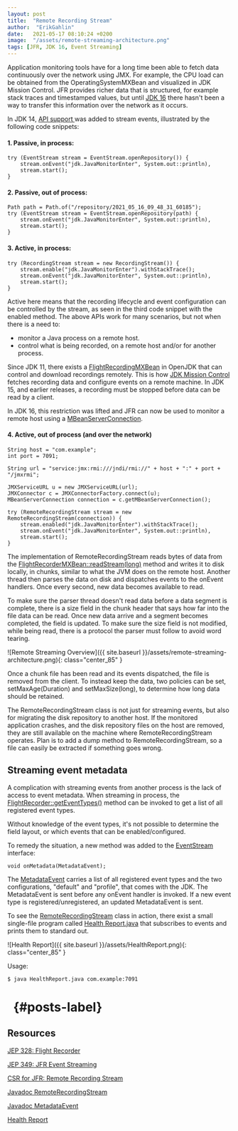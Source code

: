 ```yaml
---
layout: post
title:  "Remote Recording Stream"
author:  "ErikGahlin"
date:   2021-05-17 08:10:24 +0200
image:  "/assets/remote-streaming-architecture.png"
tags: [JFR, JDK 16, Event Streaming]
---
```


Application monitoring tools have for a long time been able to fetch data continuously over the network using JMX. For example, the CPU load can be obtained from the OperatingSystemMXBean and visualized in JDK Mission Control. JFR provides richer data that is structured, for example stack traces and timestamped values, but until [JDK 16](https://jdk.java.net/16/) there hasn't been a way to transfer this information over the network as it occurs.

In JDK 14, [API support ](https://openjdk.java.net/jeps/349) was added to stream events, illustrated by the following code snippets:

#### 1. Passive, in process:

    try (EventStream stream = EventStream.openRepository()) {
        stream.onEvent("jdk.JavaMonitorEnter", System.out::println),
        stream.start();
    }

#### 2. Passive, out of process:
    
    Path path = Path.of("/repository/2021_05_16_09_48_31_60185");
    try (EventStream stream = EventStream.openRepository(path) {
        stream.onEvent("jdk.JavaMonitorEnter", System.out::println),
        stream.start();
    }

#### 3. Active, in process:

    try (RecordingStream stream = new RecordingStream()) {
        stream.enable("jdk.JavaMonitorEnter").withStackTrace();
        stream.onEvent("jdk.JavaMonitorEnter", System.out::println),
        stream.start();
    }

Active here means that the recording lifecycle and event configuration can be controlled by the stream, as seen in the third code snippet with the enabled method. The above APIs work for many scenarios, but not when there is a need to:

   - monitor a Java process on a remote host.
   - control what is being recorded, on a remote host and/or for another process.

Since JDK 11, there exists a [FlightRecordingMXBean](https://docs.oracle.com/en/java/javase/16/docs/api/jdk.management.jfr/jdk/management/jfr/FlightRecorderMXBean.html) in OpenJDK that can control and download recordings remotely. This is how [JDK Mission Control](https://www.oracle.com/java/technologies/jdk-mission-control.html) fetches recording data and configure events on a remote machine. In JDK 15, and earlier releases, a recording must be stopped before data can be read by a client.

In JDK 16, this restriction was lifted and JFR can now be used to monitor a remote host using a [MBeanServerConnection](https://docs.oracle.com/en/java/javase/16/docs/api/java.management/javax/management/MBeanServerConnection.html).

#### 4. Active, out of process (and over the network)

    String host = "com.example";
    int port = 7091;
 
    String url = "service:jmx:rmi:///jndi/rmi://" + host + ":" + port + "/jmxrmi";
 
    JMXServiceURL u = new JMXServiceURL(url);
    JMXConnector c = JMXConnectorFactory.connect(u);
    MBeanServerConnection connection = c.getMBeanServerConnection();

    try (RemoteRecordingStream stream = new RemoteRecordingStream(connection)) {
        stream.enabled("jdk.JavaMonitorEnter").withStackTrace();
        stream.onEvent("jdk.JavaMonitorEnter", System.out::println),
        stream.start();
    }

The implementation of RemoteRecordingStream reads bytes of data from the [FlightRecorderMXBean::readStream(long)](https://docs.oracle.com/en/java/javase/16/docs/api/jdk.management.jfr/jdk/management/jfr/FlightRecorderMXBean.html#readStream(long)) method and writes it to disk locally, in chunks, similar to what the JVM does on the remote host. Another thread then parses the data on disk and dispatches events to the onEvent handlers. Once every second, new data becomes available to read.

To make sure the parser thread doesn't read data before a data segment is complete, there is a size field in the chunk header that says how far into the file data can be read. Once new data arrive and a segment becomes completed, the field is updated. To make sure the size field is not modified, while being read, there is a protocol the parser must follow to avoid word tearing.

![Remote Streaming Overview]({{ site.baseurl }}/assets/remote-streaming-architecture.png){: class="center_85" }

Once a chunk file has been read and its events dispatched, the file is removed from the client. To instead keep the data, two policies can be set, setMaxAge(Duration) and setMaxSize(long), to determine how long data should be retained.

The RemoteRecordingStream class is not just for streaming events, but also for migrating the disk repository to another host. If the monitored application crashes, and the disk repository files on the host are removed, they are still available on the machine where RemoteRecordingStream operates. Plan is to add a dump method to RemoteRecordingStream, so a file can easily be extracted if something goes wrong.

## Streaming event metadata 

A complication with streaming events from another process is the lack of access to event metadata. When streaming in process, the [FlightRecorder::getEventTypes()](https://docs.oracle.com/en/java/javase/16/docs/api/jdk.jfr/jdk/jfr/FlightRecorder.html#getEventTypes()) method can be invoked to get a list of all registered event types.

Without knowledge of the event types, it's not possible to determine the field layout, or which events that can be enabled/configured.

To remedy the situation, a new method was added to the [EventStream](https://docs.oracle.com/en/java/javase/16/docs/api/jdk.jfr/jdk/jfr/consumer/EventStream.html) interface:

    void onMetadata(MetadataEvent);
    
The [MetadataEvent](https://docs.oracle.com/en/java/javase/16/docs/api/jdk.jfr/jdk/jfr/consumer/MetadataEvent.html) carries a list of all registered event types and the two configurations, "default" and "profile", that comes with the JDK. The MetadataEvent is sent before any onEvent handler is invoked. If a new event type is registered/unregistered, an updated MetadataEvent is sent.

To see the [RemoteRecordingStream](https://docs.oracle.com/en/java/javase/16/docs/api/jdk.management.jfr/jdk/management/jfr/RemoteRecordingStream.html) class in action, there exist a small single-file program called [Health Report.java](https://github.com/flight-recorder/health-report) that subscribes to events and prints them to standard out.

![Health Report]({{ site.baseurl }}/assets/HealthReport.png){: class="center_85" }

Usage: 


    $ java HealthReport.java com.example:7091



# &nbsp; {#posts-label}

## Resources

[JEP 328: Flight Recorder](https://openjdk.java.net/jeps/328)

[JEP 349: JFR Event Streaming](https://openjdk.java.net/jeps/349)

[CSR for JFR: Remote Recording Stream](https://bugs.openjdk.java.net/browse/JDK-8253898)

[Javadoc RemoteRecordingStream](https://docs.oracle.com/en/java/javase/16/docs/api/jdk.management.jfr/jdk/management/jfr/RemoteRecordingStream.html)

[Javadoc MetadataEvent](https://docs.oracle.com/en/java/javase/16/docs/api/jdk.jfr/jdk/jfr/consumer/MetadataEvent.html)

[Health Report](https://github.com/flight-recorder/health-report)



